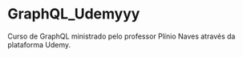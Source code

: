 # GraphQL_Udemyyy

Curso de GraphQL ministrado pelo professor Plínio Naves através da plataforma Udemy.
